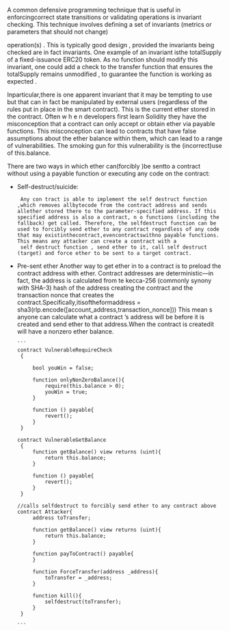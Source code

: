
A common defensive programming technique that is useful in enforcingcorrect state transitions or validating operations is invariant checking. This technique involves defining a set of invariants (metrics or parameters that should not change)

operation(s) . This is typically good design , provided the invariants being checked are in fact invariants. One example of an invariant isthe totalSupply of a fixed-issuance ERC20 token. As no function should modify this invariant, one could add a check to the transfer function that ensures the totalSupply remains  unmodified , to guarantee the function is working as expected .


Inparticular,there is one apparent invariant that it may be tempting to use but that can in fact be manipulated by external users (regardless of the rules put in place in the smart contract). This is the current ether stored in the contract. Often w h e n developers first learn Solidity they have the misconception that a contract can only accept or obtain ether via payable functions. This misconception can lead to contracts that have false assumptions about the ether balance within them, which can lead to a range of vulnerabilities. The smoking gun for this vulnerability is the (incorrect)use of this.balance.

 There are two ways in which ether can(forcibly )be sentto a contract without using a payable function or executing any code on the contract:

 - Self-destruct/suicide:
        
        Any con tract is able to implement the self destruct function ,which removes allbytecode from the contract address and sends allether stored there to the parameter-specified address. If this specified address is also a contract, n o functions (including the fallback) get called. Therefore, the selfdestruct function can be used to forcibly send ether to any contract regardless of any code that may existinthecontract,evencontractswithno payable functions. This means any attacker can create a contract with a
        self destruct function , send ether to it, call self destruct (target) and force ether to be sent to a target contract.

 - Pre-sent ether
       Another way to get ether in to a contract is to preload the contract address with ether. Contract addresses are deterministic—in fact, the address is
       calculated from te kecca-256 (commonly synony with SHA-3) hash of
       the address creating the contract and the transaction nonce that creates the contract.Specifically,itisoftheformaddress = sha3(rlp.encode([account_address,transaction_nonce])) 
       This mean s anyone can calculate what a contract ’s address will be before it is created and send ether to that address.When the contract is createdit will have a nonzero ether balance.

       ```
       contract VulnerableRequireCheck
        {
            
            bool youWin = false;

            function onlyNonZeroBalance(){
                require(this.balance > 0);
                youWin = true;
            }
            
            function () payable{
                revert();
            }
        }

       contract VulnerableGetBalance
        {
            function getBalance() view returns (uint){
                return this.balance;
            }
            
            function () payable{
                revert();
            }
        }

       //calls selfdestruct to forcibly send ether to any contract above
       contract Attacker{
            address toTransfer;

            function getBalance() view returns (uint){
                return this.balance;
            }
            
            function payToContract() payable{
            }
            
            function ForceTransfer(address _address){
                toTransfer = _address;
            }
            
            function kill(){
                selfdestruct(toTransfer);
            }
        }
         
       ```
